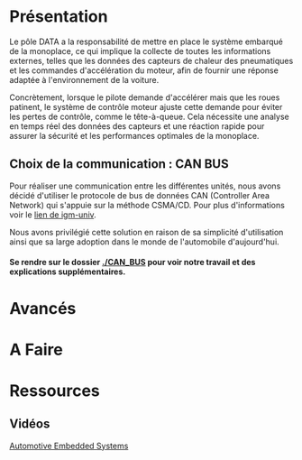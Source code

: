 # Présentation

Le pôle DATA a la responsabilité de mettre en place le système embarqué de la monoplace, ce qui implique la collecte de toutes les informations externes, telles que les données des capteurs de chaleur des pneumatiques et les commandes d'accélération du moteur, afin de fournir une réponse adaptée à l'environnement de la voiture.

Concrètement, lorsque le pilote demande d'accélérer mais que les roues patinent, le système de contrôle moteur ajuste cette demande pour éviter les pertes de contrôle, comme le tête-à-queue. Cela nécessite une analyse en temps réel des données des capteurs et une réaction rapide pour assurer la sécurité et les performances optimales de la monoplace.




## Choix de la communication : CAN BUS

Pour réaliser une communication entre les différentes unités, nous avons décidé d'utiliser le protocole de bus de données CAN (Controller Area Network) qui s'appuie sur la méthode CSMA/CD.
Pour plus d'informations voir le [lien de igm-univ](https://www-igm.univ-mlv.fr/~dr/XPOSE2009/BusCAN/index.html).

Nous avons privilégié cette solution en raison de sa simplicité d'utilisation ainsi que sa large adoption dans le monde de l'automobile d'aujourd'hui.

#### Se rendre sur le dossier [./CAN_BUS](https://github.com/LucasThTrT/N7RT_Data/tree/main/Embedded_System/CAN_BUS) pour voir notre travail et des explications supplémentaires.



# Avancés

# A Faire

# Ressources

## Vidéos
[Automotive Embedded Systems](https://www.youtube.com/playlist?list=PLvRkgRDxp5cqQE50te4IAMqggg-AtKbkf)